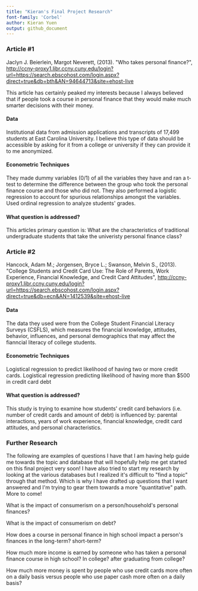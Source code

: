 ```yaml
---
title: "Kieran's Final Project Research"
font-family: 'Corbel'
author: Kieran Yuen
output: github_document
---
```


### Article #1
Jaclyn J. Beierlein, Margot Neverett, (2013). "Who takes personal finance?", http://ccny-proxy1.libr.ccny.cuny.edu/login?url=https://search.ebscohost.com/login.aspx?direct=true&db=bth&AN=94644713&site=ehost-live

This article has certainly peaked my interests because I always believed that if people took a course in personal finance that they would make much smarter decisions with their money. 

#### Data
Institutional data from admission applications and transcripts of 17,499 students at East Carolina University. I believe this type of data should be accessible by asking for it from a college or university if they can provide it to me anonymized. 

#### Econometric Techniques
They made dummy variables (0/1) of all the variables they have and ran a t-test to determine the difference between the group who took the personal finance course and those who did not. They also performed a logistic regression to account for spurious relationships amongst the variables. Used ordinal regression to analyze students' grades.

#### What question is addressed?
This articles primary question is: What are the characteristics of traditional undergraduate students that take the univeristy personal finance class?

### Article #2
Hancock, Adam M.; Jorgensen, Bryce L.; Swanson, Melvin S., (2013). "College Students and Credit Card Use: The Role of Parents, Work Experience, Financial Knowledge, and Credit Card Attitudes", http://ccny-proxy1.libr.ccny.cuny.edu/login?url=https://search.ebscohost.com/login.aspx?direct=true&db=ecn&AN=1412539&site=ehost-live

#### Data
The data they used were from the College Student Financial Literacy Surveys (CSFLS), which measures the financial knowledge, attitudes, behavior, influences, and personal demographics that may affect the fianncial literacy of college students.

#### Econometric Techniques
Logistical regression to predict likelihood of having two or more credit cards.
Logistical regression predicting likelihood of having more than $500 in credit card debt

#### What question is addressed?
This study is trying to examine how students' credit card behaviors (i.e. number of credit cards and amount of debt) is influenced by: parental interactions, years of work experience, financial knowledge, credit card attitudes, and personal characteristics.

### Further Research
The following are examples of questions I have that I am having help guide me towards the topic and database that will hopefully help me get started on this final project very soon! I have also tried to start my research by looking at the various databases but I realized it's difficult to "find a topic" through that method. Which is why I have drafted up questions that I want answered and I'm trying to gear them towards a more "quantitative" path. More to come!

What is the impact of consumerism on a person/household's personal finances? 

What is the impact of consumerism on debt?

How does a course in personal finance in high school impact a person's finances in the long-term? short-term?

How much more income is earned by someone who has taken a personal finance course in high school? In college? after graduating from college?

How much more money is spent by people who use credit cards more often on a daily basis versus people who use paper cash more often on a daily basis?

